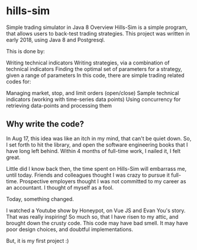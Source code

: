 # hills-sim
Simple trading simulator in Java 8
Overview
Hills-Sim is a simple program, that allows users to back-test trading strategies. 
This project was written in early 2018, using Java 8 and Postgresql.

This is done by:

Writing technical indicators
Writing strategies, via a combination of technical indicators
Finding the optimal set of parameters for a strategy, given a range of parameters
In this code, there are simple trading related codes for:

Managing market, stop, and limit orders (open/close)
Sample technical indicators (working with time-series data points)
Using concurrency for retrieving data-points and processing them

Why write the code?
-------------------
In Aug 17, this idea was like an itch in my mind, that can't be quiet down. 
So, I set forth to hit the library, and open the software engineering books that I have long left behind. 
Within 4 months of full-time work, I nailed it, I felt great.

Little did I know back then, the time spent on Hills-Sim will embarrass me, until today. 
Friends and colleagues thought I was crazy to pursue it full-time. 
Prospective employers thought I was not committed to my career as an accountant. 
I thought of myself as a fool.

Today, something changed.

I watched a Youtube show by Honeypot, on Vue JS and Evan You's story. 
That was really inspiring! So much so, that I have risen to my attic, and brought down the crusty code. 
This code may have bad smell. 
It may have poor design choices, and doubtful implementations. 

But, it is my first project :)
